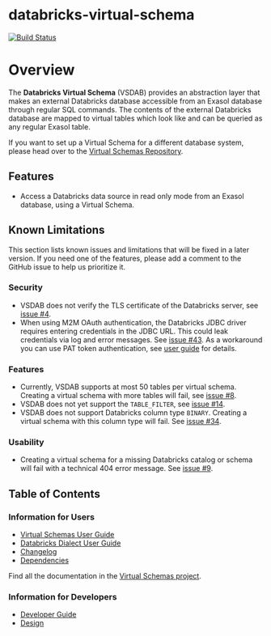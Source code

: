 # databricks-virtual-schema

[![Build Status](https://github.com/exasol/databricks-virtual-schema/actions/workflows/ci-build.yml/badge.svg)](https://github.com/exasol/databricks-virtual-schema/actions/workflows/ci-build.yml)

# Overview

The **Databricks Virtual Schema** (VSDAB) provides an abstraction layer that makes an external Databricks database accessible from an Exasol database through regular SQL commands. The contents of the external Databricks database are mapped to virtual tables which look like and can be queried as any regular Exasol table.

If you want to set up a Virtual Schema for a different database system, please head over to the [Virtual Schemas Repository](https://github.com/exasol/virtual-schemas).

## Features

* Access a Databricks data source in read only mode from an Exasol database, using a Virtual Schema.

## Known Limitations

This section lists known issues and limitations that will be fixed in a later version. If you need one of the features, please add a comment to the GitHub issue to help us prioritize it.

### Security

* VSDAB does not verify the TLS certificate of the Databricks server, see [issue #4](https://github.com/exasol/databricks-virtual-schema/issues/4).
* When using M2M OAuth authentication, the Databricks JDBC driver requires entering credentials in the JDBC URL. This could leak credentials via log and error messages. See [issue #43](https://github.com/exasol/databricks-virtual-schema/issues/43). As a workaround you can use PAT token authentication, see [user guide](doc/user_guide/user_guide.md#personal-access-token-pat) for details.

### Features

* Currently, VSDAB supports at most 50 tables per virtual schema. Creating a virtual schema with more tables will fail, see [issue #8](https://github.com/exasol/databricks-virtual-schema/issues/8).
* VSDAB does not yet support the `TABLE_FILTER`, see [issue #14](https://github.com/exasol/databricks-virtual-schema/issues/14).
* VSDAB does not support Databricks column type `BINARY`. Creating a virtual schema with this column type will fail. See [issue #34](https://github.com/exasol/databricks-virtual-schema/issues/34).

### Usability

* Creating a virtual schema for a missing Databricks catalog or schema will fail with a technical 404 error message. See [issue #9](https://github.com/exasol/databricks-virtual-schema/issues/9).

## Table of Contents

### Information for Users

* [Virtual Schemas User Guide](https://docs.exasol.com/database_concepts/virtual_schemas.htm)
* [Databricks Dialect User Guide](doc/user_guide/user_guide.md)
* [Changelog](doc/changes/changelog.md)
* [Dependencies](dependencies.md)

Find all the documentation in the [Virtual Schemas project](https://github.com/exasol/virtual-schemas/tree/master/doc).

### Information for Developers

* [Developer Guide](doc/developer_guide/developer_guide.md)
* [Design](doc/developer_guide/design.md)
